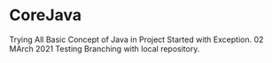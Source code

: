 # CoreJava
Trying All Basic Concept of Java in Project
Started with Exception.
02 MArch 2021
Testing Branching with local repository.

